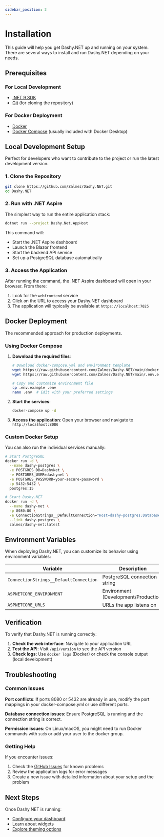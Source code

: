 ```yaml
---
sidebar_position: 2
---
```


# Installation

This guide will help you get Dashy.NET up and running on your system. There are several ways to install and run Dashy.NET depending on your needs.

## Prerequisites

### For Local Development
- [.NET 9 SDK](https://dotnet.microsoft.com/download/dotnet/9.0)
- [Git](https://git-scm.com/) (for cloning the repository)

### For Docker Deployment
- [Docker](https://www.docker.com/get-started)
- [Docker Compose](https://docs.docker.com/compose/) (usually included with Docker Desktop)

## Local Development Setup

Perfect for developers who want to contribute to the project or run the latest development version.

### 1. Clone the Repository

```bash
git clone https://github.com/Zalmez/Dashy.NET.git
cd Dashy.NET
```

### 2. Run with .NET Aspire

The simplest way to run the entire application stack:

```bash
dotnet run --project Dashy.Net.AppHost
```

This command will:
- Start the .NET Aspire dashboard
- Launch the Blazor frontend
- Start the backend API service
- Set up a PostgreSQL database automatically

### 3. Access the Application

After running the command, the .NET Aspire dashboard will open in your browser. From there:

1. Look for the `webfrontend` service
2. Click on the URL to access your Dashy.NET dashboard
3. The application will typically be available at `https://localhost:7025`

## Docker Deployment

The recommended approach for production deployments.

### Using Docker Compose

1. **Download the required files**:
   ```bash
   # Download docker-compose.yml and environment template
   wget https://raw.githubusercontent.com/Zalmez/Dashy.NET/main/docker-compose.yml
   wget https://raw.githubusercontent.com/Zalmez/Dashy.NET/main/.env.example
   
   # Copy and customize environment file
   cp .env.example .env
   nano .env  # Edit with your preferred settings
   ```

2. **Start the services**:
   ```bash
   docker-compose up -d
   ```

3. **Access the application**:
   Open your browser and navigate to `http://localhost:8080`

### Custom Docker Setup

You can also run the individual services manually:

```bash
# Start PostgreSQL
docker run -d \
  --name dashy-postgres \
  -e POSTGRES_DB=DashyNet \
  -e POSTGRES_USER=dashynet \
  -e POSTGRES_PASSWORD=your-secure-password \
  -p 5432:5432 \
  postgres:15

# Start Dashy.NET
docker run -d \
  --name dashy-net \
  -p 8080:80 \
  -e ConnectionStrings__DefaultConnection="Host=dashy-postgres;Database=DashyNet;Username=dashynet;Password=your-secure-password" \
  --link dashy-postgres \
  zalmez/dashy-net:latest
```

## Environment Variables

When deploying Dashy.NET, you can customize its behavior using environment variables:

| Variable | Description | Default |
|----------|-------------|---------|
| `ConnectionStrings__DefaultConnection` | PostgreSQL connection string | Required for Docker |
| `ASPNETCORE_ENVIRONMENT` | Environment (Development/Production) | Production |
| `ASPNETCORE_URLS` | URLs the app listens on | http://+:80 |

## Verification

To verify that Dashy.NET is running correctly:

1. **Check the web interface**: Navigate to your application URL
2. **Test the API**: Visit `/api/version` to see the API version
3. **Check logs**: Use `docker logs` (Docker) or check the console output (local development)

## Troubleshooting

### Common Issues

**Port conflicts**: If ports 8080 or 5432 are already in use, modify the port mappings in your docker-compose.yml or use different ports.

**Database connection issues**: Ensure PostgreSQL is running and the connection string is correct.

**Permission issues**: On Linux/macOS, you might need to run Docker commands with `sudo` or add your user to the docker group.

### Getting Help

If you encounter issues:
1. Check the [GitHub Issues](https://github.com/Zalmez/Dashy.NET/issues) for known problems
2. Review the application logs for error messages
3. Create a new issue with detailed information about your setup and the problem

## Next Steps

Once Dashy.NET is running:
- [Configure your dashboard](/docs/configuration)
- [Learn about widgets](/docs/widgets)
- [Explore theming options](/docs/theming)
